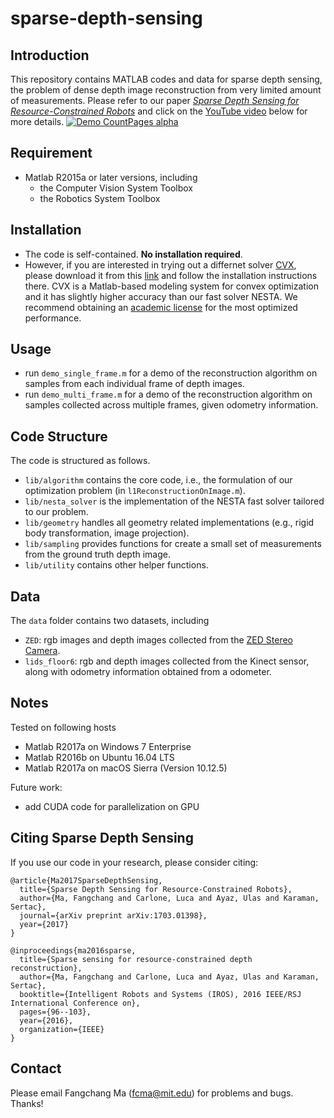 sparse-depth-sensing
==============

## Introduction
This repository contains MATLAB codes and data for sparse depth sensing, the problem of dense depth image reconstruction from very limited amount of measurements. Please refer to our paper [*Sparse Depth Sensing for Resource-Constrained Robots*](https://arxiv.org/abs/1703.01398) and click on the [YouTube video](https://www.youtube.com/watch?v=vE56akCGeJQ) below for more details.
[![Demo CountPages alpha](https://j.gifs.com/k5N49X.gif)](https://www.youtube.com/watch?v=vE56akCGeJQ)

## Requirement
 - Matlab R2015a or later versions, including
   - the Computer Vision System Toolbox
   - the Robotics System Toolbox

## Installation
 - The code is self-contained. **No installation required**.
 - However, if you are interested in trying out a differnet solver [CVX](http://cvxr.com/cvx/), please download it from this [link](http://cvxr.com/cvx/download/) and follow the installation instructions there. CVX is a Matlab-based modeling system for convex optimization and it has slightly higher accuracy than our fast solver NESTA. We recommend obtaining an [academic license](http://cvxr.com/cvx/academic/) for the most optimized performance.

## Usage
 - run `demo_single_frame.m` for a demo of the reconstruction algorithm on samples from each individual frame of depth images.
 - run `demo_multi_frame.m` for a demo of the reconstruction algorithm on samples collected across multiple frames, given odometry information.

## Code Structure
The code is structured as follows.
 - `lib/algorithm` contains the core code, i.e., the formulation of our optimization problem (in `l1ReconstructionOnImage.m`).
 - `lib/nesta_solver` is the implementation of the NESTA fast solver tailored to our problem.
 - `lib/geometry` handles all geometry related implementations (e.g., rigid body transformation, image projection).
 - `lib/sampling` provides functions for create a small set of measurements from the ground truth depth image.
 - `lib/utility` contains other helper functions.

## Data
The `data` folder contains two datasets, including
 - `ZED`: rgb images and depth images collected from the [ZED Stereo Camera](https://www.stereolabs.com/).
 - `lids_floor6`: rgb and depth images collected from the Kinect sensor, along with odometry information obtained from a odometer.

## Notes
Tested on following hosts
 - Matlab R2017a on Windows 7 Enterprise
 - Matlab R2016b on Ubuntu 16.04 LTS
 - Matlab R2017a on macOS Sierra (Version 10.12.5)

Future work: 
 - add CUDA code for parallelization on GPU

## Citing Sparse Depth Sensing

If you use our code in your research, please consider citing:

	@article{Ma2017SparseDepthSensing,
	  title={Sparse Depth Sensing for Resource-Constrained Robots},
	  author={Ma, Fangchang and Carlone, Luca and Ayaz, Ulas and Karaman, Sertac},
	  journal={arXiv preprint arXiv:1703.01398},
	  year={2017}
	}

	@inproceedings{ma2016sparse,
	  title={Sparse sensing for resource-constrained depth reconstruction},
	  author={Ma, Fangchang and Carlone, Luca and Ayaz, Ulas and Karaman, Sertac},
	  booktitle={Intelligent Robots and Systems (IROS), 2016 IEEE/RSJ International Conference on},
	  pages={96--103},
	  year={2016},
	  organization={IEEE}
	}

## Contact

Please email Fangchang Ma (fcma@mit.edu) for problems and bugs. Thanks!
